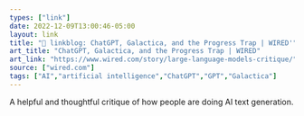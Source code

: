 ```yaml
---
types: ["link"]
date: 2022-12-09T13:00:46-05:00
layout: link
title: "🔗 linkblog: ChatGPT, Galactica, and the Progress Trap | WIRED'"
art_title: "ChatGPT, Galactica, and the Progress Trap | WIRED"
art_link: "https://www.wired.com/story/large-language-models-critique/"
source: ["wired.com"]
tags: ["AI","artificial intelligence","ChatGPT","GPT","Galactica"]
---
```

A helpful and thoughtful critique of how people are doing AI text generation.  
 

